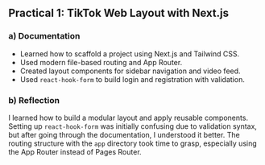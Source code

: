 ##  Practical 1: TikTok Web Layout with Next.js

### a) Documentation
- Learned how to scaffold a project using Next.js and Tailwind CSS.
- Used modern file-based routing and App Router.
- Created layout components for sidebar navigation and video feed.
- Used `react-hook-form` to build login and registration with validation.

### b) Reflection
I learned how to build a modular layout and apply reusable components. Setting up `react-hook-form` was initially confusing due to validation syntax, but after going through the documentation, I understood it better. The routing structure with the `app` directory took time to grasp, especially using the App Router instead of Pages Router.


